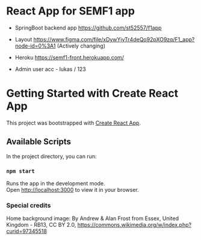 

# React App for SEMF1 app
- SpringBoot backend app https://github.com/st52557/f1app

- Layout https://www.figma.com/file/xDywYjyTr4deQo92pXO9zq/F1_app?node-id=0%3A1 (Actively changing)

- Heroku https://semf1-front.herokuapp.com/

- Admin user acc - lukas / 123


# Getting Started with Create React App
This project was bootstrapped with [Create React App](https://github.com/facebook/create-react-app).

## Available Scripts

In the project directory, you can run:

### `npm start`

Runs the app in the development mode.\
Open [http://localhost:3000](http://localhost:3000) to view it in your browser.



### Special credits

Home background image: 
By Andrew &amp; Alan Frost from Essex, United Kingdom - RB13, CC BY 2.0, https://commons.wikimedia.org/w/index.php?curid=97345518
